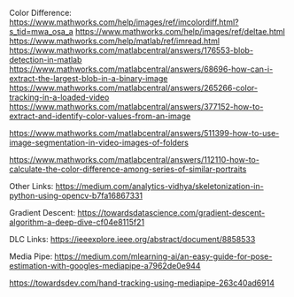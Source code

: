 Color Difference:
https://www.mathworks.com/help/images/ref/imcolordiff.html?s_tid=mwa_osa_a
https://www.mathworks.com/help/images/ref/deltae.html
https://www.mathworks.com/help/matlab/ref/imread.html
https://www.mathworks.com/matlabcentral/answers/176553-blob-detection-in-matlab
https://www.mathworks.com/matlabcentral/answers/68696-how-can-i-extract-the-largest-blob-in-a-binary-image
https://www.mathworks.com/matlabcentral/answers/265266-color-tracking-in-a-loaded-video
https://www.mathworks.com/matlabcentral/answers/377152-how-to-extract-and-identify-color-values-from-an-image

https://www.mathworks.com/matlabcentral/answers/511399-how-to-use-image-segmentation-in-video-images-of-folders

https://www.mathworks.com/matlabcentral/answers/112110-how-to-calculate-the-color-difference-among-series-of-similar-portraits


Other Links:
https://medium.com/analytics-vidhya/skeletonization-in-python-using-opencv-b7fa16867331

Gradient Descent:
https://towardsdatascience.com/gradient-descent-algorithm-a-deep-dive-cf04e8115f21

DLC Links:
https://ieeexplore.ieee.org/abstract/document/8858533

Media Pipe:
https://medium.com/mlearning-ai/an-easy-guide-for-pose-estimation-with-googles-mediapipe-a7962de0e944

https://towardsdev.com/hand-tracking-using-mediapipe-263c40ad6914

